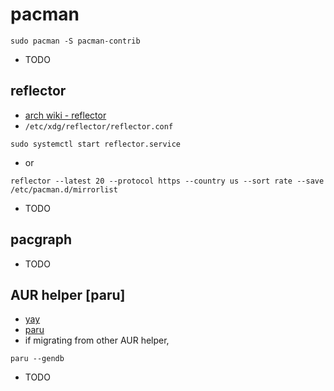 # pacman

```shell
sudo pacman -S pacman-contrib
```

- TODO

## reflector

- [arch wiki - reflector](https://wiki.archlinux.org/title/Reflector)
- `/etc/xdg/reflector/reflector.conf`

```shell
sudo systemctl start reflector.service
```

- or

```shell
reflector --latest 20 --protocol https --country us --sort rate --save /etc/pacman.d/mirrorlist
```

- TODO

## pacgraph

- TODO

## AUR helper [paru]

- [yay](https://github.com/Jguer/yay)
- [paru](https://github.com/morganamilo/paru)
- if migrating from other AUR helper,

```shell
paru --gendb
```

- TODO

